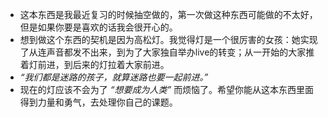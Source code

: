 - 这本东西是我最近复习的时候抽空做的，第一次做这种东西可能做的不太好，但是如果你要是喜欢的话我会很开心的。
- 想到做这个东西的契机是因为高松灯。我觉得灯是一个很厉害的女孩：她实现了从连声音都发不出来，到为了大家独自举办live的转变；从一开始的大家推着灯前进，到后来的灯拉着大家前进。
- *“我们都是迷路的孩子，就算迷路也要一起前进。”*
- 现在的灯应该不会为了 *“想要成为人类”* 而烦恼了。希望你能从这本东西里面得到力量和勇气，去处理你自己的课题。

